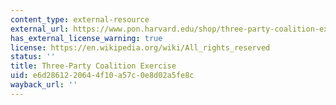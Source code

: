 ```yaml
---
content_type: external-resource
external_url: https://www.pon.harvard.edu/shop/three-party-coalition-exercise/
has_external_license_warning: true
license: https://en.wikipedia.org/wiki/All_rights_reserved
status: ''
title: Three-Party Coalition Exercise
uid: e6d28612-2064-4f10-a57c-0e8d02a5fe8c
wayback_url: ''
---
```

